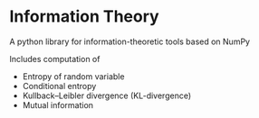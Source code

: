 # Information Theory 

A python library for information-theoretic tools based on NumPy

Includes computation of 

- Entropy of random variable 
- Conditional entropy 
- Kullback–Leibler divergence (KL-divergence)
- Mutual information 
